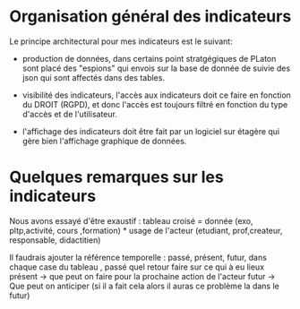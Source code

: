 # Organisation général des indicateurs



Le principe architectural pour mes indicateurs est le suivant:

- production de données, dans certains point stratgégiques de PLaton sont placé des "espions" qui envois sur la base de donnée de suivie des json qui sont affectés dans des tables.

- visibilité des indicateurs, l'accès aux indicateurs doit ce faire en fonction du DROIT (RGPD), et donc l'accès est toujours filtré en fonction du type d'accès et de l'utilisateur.

- l'affichage des indicateurs doit être fait par un logiciel sur étagère qui gère bien l'affichage graphique de données.





# Quelques remarques sur les indicateurs

Nous avons essayé d'être exaustif :
tableau croisé = donnée (exo, pltp,activité, cours ,formation) 
    * usage de l'acteur (etudiant, prof,createur, responsable, didactitien)

Il faudrais ajouter la référence temporelle : passé, présent, futur, dans chaque case du tableau ,
passé quel retour faire sur ce qui à eu lieux 
présent -> que peut on faire pour la prochaine action de l'acteur 
futur -> Que peut on anticiper (si il a fait cela alors il auras ce problème la dans le futur)

